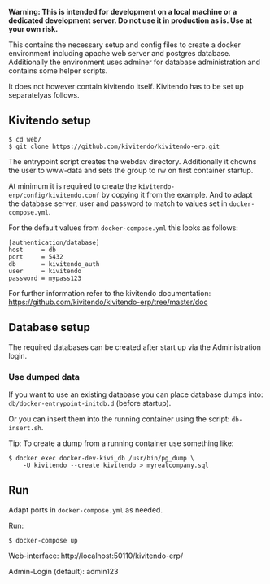 __Warning: This is intended for development on a local machine or a dedicated development server.
Do not use it in production as is. Use at your own risk.__

This contains the necessary setup and config files to create a docker environment including apache web server
and postgres database. Additionally the environment uses adminer for database administration and contains some helper scripts.

It does not however contain kivitendo itself. Kivitendo has to be set up separatelyas follows.

## Kivitendo setup

    $ cd web/
    $ git clone https://github.com/kivitendo/kivitendo-erp.git

The entrypoint script creates the webdav directory.
Additionally it chowns the user to www-data and sets the group to rw
on first container startup.

At minimum it is required to create the `kivitendo-erp/config/kivitendo.conf` by copying it from the example.
And to adapt the database server, user and password to match to values set in `docker-compose.yml`.

For the default values from `docker-compose.yml` this looks as follows:

    [authentication/database]
    host     = db
    port     = 5432
    db       = kivitendo_auth
    user     = kivitendo
    password = mypass123

For further information refer to the kivitendo documentation: https://github.com/kivitendo/kivitendo-erp/tree/master/doc

## Database setup

The required databases can be created after start up via the Administration login.

### Use dumped data

If you want to use an existing database you can place database dumps into: `db/docker-entrypoint-initdb.d`
(before startup).

Or you can insert them into the running container using the script: `db-insert.sh`.

Tip: To create a dump from a running container use something like:

    $ docker exec docker-dev-kivi_db /usr/bin/pg_dump \
        -U kivitendo --create kivitendo > myrealcompany.sql

## Run

Adapt ports in `docker-compose.yml` as needed.

Run:

    $ docker-compose up

Web-interface: http://localhost:50110/kivitendo-erp/

Admin-Login (default): admin123
